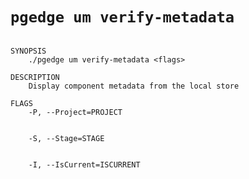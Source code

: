 # `pgedge um verify-metadata`

```text

SYNOPSIS
    ./pgedge um verify-metadata <flags>

DESCRIPTION
    Display component metadata from the local store

FLAGS
    -P, --Project=PROJECT
    
    
    -S, --Stage=STAGE
    
    
    -I, --IsCurrent=ISCURRENT
    
    

```
